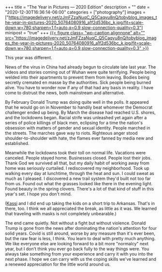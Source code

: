 +++
title = "The Year in Pictures — 2020 Edition"
description = ""
date = "2020-12-30T16:36:14-06:00"
categories = ["photography"]
images = ["https://imagedelivery.net/zJmFZzaNuqC_Q5Caqyu8nQ/tobyblog_images_the-year-in-pictures-2020_50764080916_a1f2d536bc_k.jpg/fit=scale-down,w=780,sharpen=1,f=auto,q=0.9,slow-connection-quality=0.3"]
minipost = "true"
+++
[{{< figure class= "wp-caption alignnone" alt="" src="https://imagedelivery.net/zJmFZzaNuqC_Q5Caqyu8nQ/tobyblog_images_the-year-in-pictures-2020_50764080916_a1f2d536bc_k.jpg/fit=scale-down,w=780,sharpen=1,f=auto,q=0.9,slow-connection-quality=0.3" >}}](https://www.flickr.com/photos/tobyjmarks/albums/72157717556840877/)

This year was different. 

News of the virus in China had already begun to circulate late last year. The videos and stories coming out of Wuhan were quite terrifying. People being welded into their apartments to prevent them from leaving. Bodies being secretly cremated en masse by the authorities. Sick people being burned alive. You have to wonder now if any of that had any basis in reality. I have come to distrust the news, both mainstream and alternative. 

By February Donald Trump was doing quite well in the polls. It appeared that he would go on in November to handily beat whomever the Democrat challenger ended up being. By March the disease had reached U.S. shores, and the lockdowns began. Racial strife was unleashed yet again after a series of police killings of black men, eclipsing for a time the nation's obsession with matters of gender and sexual identity. People marched in the streets. The marches gave way to riots. Righteous anger stood shoulder-to-shoulder with hate, the flames ever fanned by media new and established. 

Meanwhile the lockdowns took their toll on normal life. Vacations were canceled. People stayed home. Businesses closed. People lost their jobs. Thank God we survived all that, but my daily habit of working away from home was seriously curtailed. I rediscovered my neighborhood. Took up walking every day at lunchtime, through the heat and sun. I could sweat as much as I pleased. I discovered a new trail system they'd built not too far from us. Found out what the grasses looked like there in the evening light. Found beauty in the spring clovers. There's a lot of that kind of stuff in this year's set. I hope you don't mind. 

([Kassi](http://kassiblogtoo.blogspot.com/) and I did end up taking the kids on a short trip to Arkansas. That's in there, too. I think we all appreciated the break, as little as it was. We learned that traveling with masks is not completely unbearable.)

The end came quietly. Not without a fight but without violence. Donald Trump is gone from the news after dominating the nation's attention for four solid years. Covid is still around, worse by any measure than it's ever been, but the raw fear is less, I think. You learn to deal with pretty much anything. We like everyone else are looking forward to a bit more "normalcy" next year, but I don't think you ever go back fully to the way things were. You always take something from your experience and carry it with you into the next phase. I hope we can carry with us the coping skills we've learned and a renewed appreciation for the little world around us.
